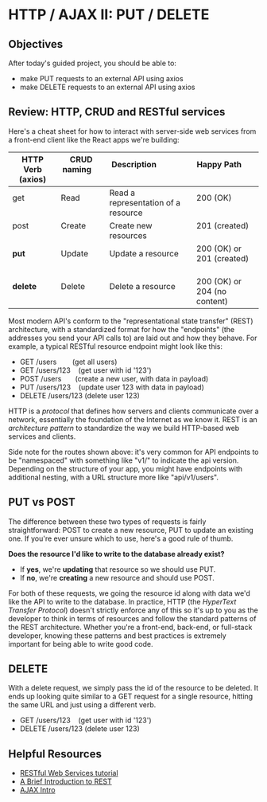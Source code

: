 # HTTP / AJAX II: PUT / DELETE

## Objectives
After today's guided project, you should be able to:
* make PUT requests to an external API using axios
* make DELETE requests to an external API using axios

## Review: HTTP, CRUD and RESTful services
Here's a cheat sheet for how to interact with server-side web services from a front-end client like the React apps we're building:

| HTTP Verb (axios) | CRUD naming      | Description                         | Happy Path                   |
|-------------------|------------------|-------------------------------------|------------------------------|
| get               | Read             | Read a representation of a resource | 200 (OK)                     |
| post              | Create           | Create new resources                | 201 (created)                |
| **put**               | Update           | Update a resource                   | 200 (OK) or 201 (created)    |
| **delete**            | Delete           | Delete a resource                   | 200 (OK) or 204 (no content) |

Most modern API's conform to the "representational state transfer" (REST) architecture, with a standardized format for how the "endpoints" (the addresses you send your API calls to) are laid out and how they behave. For example, a typical RESTful resource endpoint might look like this:

* GET /users        (get all users)
* GET /users/123    (get user with id '123')
* POST /users       (create a new user, with data in payload)
* PUT /users/123    (update user 123 with data in payload)
* DELETE /users/123 (delete user 123)

HTTP is a *protocol* that defines how servers and clients communicate over a network, essentially the foundation of the Internet as we know it. REST is an *architecture pattern* to standardize the way we build HTTP-based web services and clients. 

Side note for the routes shown above: it's very common for API endpoints to be "namespaced" with something like "v1/" to indicate the api version. Depending on the structure of your app, you might have endpoints with additional nesting, with a URL structure more like "api/v1/users".

## PUT vs POST
The difference between these two types of requests is fairly straightforward: POST to create a new resource, PUT to update an existing one. If you're ever unsure which to use, here's a good rule of thumb. 

**Does the resource I'd like to write to the database already exist?**
* If **yes**, we're **updating** that resource so we should use PUT.
* If **no**, we're **creating** a new resource and should use POST.

For both of these requests, we going the resource id along with data we'd like the API to write to the database. In practice, HTTP (the *HyperText Transfer Protocol*) doesn't strictly enforce any of this so it's up to you as the developer to think in terms of resources and follow the standard patterns of the REST architecture. Whether you're a front-end, back-end, or full-stack developer, knowing these patterns and best practices is extremely important for being able to write good code.

## DELETE
With a delete request, we simply pass the id of the resource to be deleted. It ends up looking quite similar to a GET request for a single resource, hitting the same URL and just using a different verb.

* GET /users/123    (get user with id '123')
* DELETE /users/123 (delete user 123)

## Helpful Resources
* [RESTful Web Services tutorial](https://www.tutorialspoint.com/restful/restful_introduction.htm)
* [A Brief Introduction to REST](https://www.infoq.com/articles/rest-introduction/)
* [AJAX Intro](https://www.w3schools.com/xml/ajax_intro.asp)

